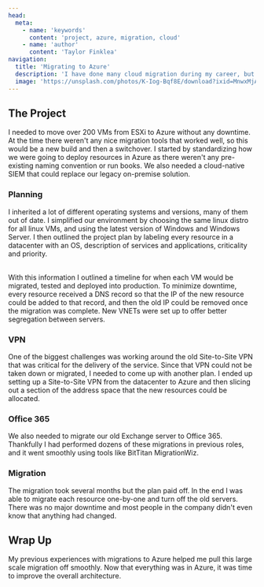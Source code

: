 ```yaml
---
head:
  meta:
    - name: 'keywords'
      content: 'project, azure, migration, cloud'
    - name: 'author'
      content: 'Taylor Finklea'
navigation:
  title: 'Migrating to Azure'
  description: 'I have done many cloud migration during my career, but this particular migration was the largest by far. I planned and executed the migration of two datacenters, with over 200 virtual machines and zero downtime.'
  image: 'https://unsplash.com/photos/K-Iog-Bqf8E/download?ixid=MnwxMjA3fDB8MXxzZWFyY2h8M3x8Y2xvdWR8ZW58MHx8fHwxNjc2Mzg0NDUw&force=true&w=1920'
---
```


## The Project

I needed to move over 200 VMs from ESXi to Azure without any downtime. At the time there weren't any nice migration tools that worked well, so this would be a new build and then a switchover. I started by standardizing how we were going to deploy resources in Azure as there weren't any pre-existing naming convention or run books. We also needed a cloud-native SIEM that could replace our legacy on-premise solution.

### Planning
I inherited a lot of different operating systems and versions, many of them out of date. I simplified our environment by choosing the same linux distro for all linux VMs, and using the latest version of Windows and Windows Server. I then outlined the project plan by labeling every resource in a datacenter with an OS, description of services and applications, criticality and priority. 

<br>
With this information I outlined a timeline for when each VM would be migrated, tested and deployed into production. To minimize downtime, every resource received a DNS record so that the IP of the new resource could be added to that record, and then the old IP could be removed once the migration was complete. New VNETs were set up to offer better segregation between servers.

### VPN
One of the biggest challenges was working around the old Site-to-Site VPN that was critical for the delivery of the service. Since that VPN could not be taken down or migrated, I needed to come up with another plan. I ended up setting up a Site-to-Site VPN from the datacenter to Azure and then slicing out a section of the address space that the new resources could be allocated.

### Office 365
We also needed to migrate our old Exchange server to Office 365. Thankfully I had performed dozens of these migrations in previous roles, and it went smoothly using tools like BitTitan MigrationWiz.

### Migration
The migration took several months but the plan paid off. In the end I was able to migrate each resource one-by-one and turn off the old servers. There was no major downtime and most people in the company didn't even know that anything had changed.

## Wrap Up
My previous experiences with migrations to Azure helped me pull this large scale migration off smoothly. Now that everything was in Azure, it was time to improve the overall architecture.